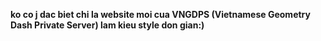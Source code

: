 **ko co j dac biet chi la website moi cua VNGDPS (Vietnamese Geometry Dash Private Server) lam kieu style don gian:)**